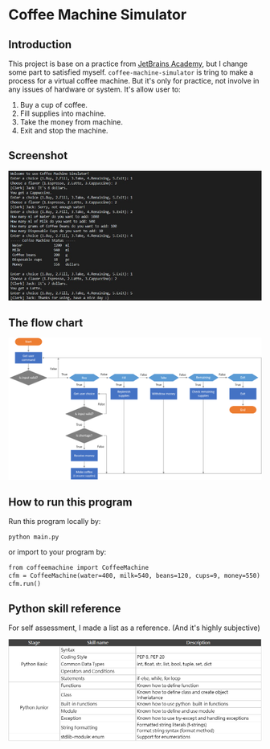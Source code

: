 # Coffee Machine Simulator

## Introduction
This project is base on a practice from [JetBrains Academy](https://hyperskill.org/projects/68), but I change some part to satisfied myself.
`coffee-machine-simulator` is tring to make a process for a virtual coffee machine.
But it's only for practice, not involve in any issues of hardware or system.
It's allow user to:
1. Buy a cup of coffee.
2. Fill supplies into machine.
3. Take the money from machine.
4. Exit and stop the machine.

## Screenshot
![initial](img/demo.jpg)

## The flow chart

![initial](img/flow_chart.png)

## How to run this program
Run this program locally by:
```
python main.py
```
or import to your program by:
```
from coffeemachine import CoffeeMachine
cfm = CoffeeMachine(water=400, milk=540, beans=120, cups=9, money=550)
cfm.run()
```

## Python skill reference
For self assessment, I made a list as a reference. (And it's highly subjective)

![initial](img/skill_list.png)
